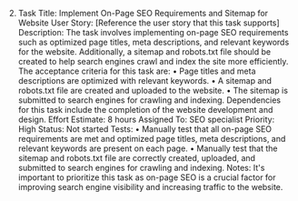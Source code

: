 2. Task Title: Implement On-Page SEO Requirements and Sitemap for Website 
User Story: [Reference the user story that this task supports] 
Description: The task involves implementing on-page SEO requirements such as optimized page titles, meta descriptions, and relevant keywords for the website. Additionally, a sitemap and robots.txt file should be created to help search engines crawl and index the site more efficiently. The acceptance criteria for this task are:
•	Page titles and meta descriptions are optimized with relevant keywords.
•	A sitemap and robots.txt file are created and uploaded to the website.
•	The sitemap is submitted to search engines for crawling and indexing. Dependencies for this task include the completion of the website development and design. 
Effort Estimate: 8 hours 
Assigned To: SEO specialist 
Priority: High 
Status: Not started 
Tests:
•	Manually test that all on-page SEO requirements are met and optimized page titles, meta descriptions, and relevant keywords are present on each page.
•	Manually test that the sitemap and robots.txt file are correctly created, uploaded, and submitted to search engines for crawling and indexing. Notes: It's important to prioritize this task as on-page SEO is a crucial factor for improving search engine visibility and increasing traffic to the website.
